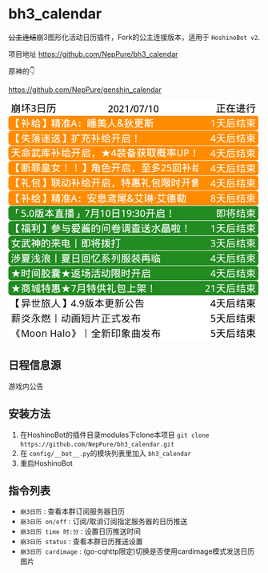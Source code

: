# bh3_calendar

~~公主连结~~崩3图形化活动日历插件，Fork的公主连接版本，适用于 `HoshinoBot v2`.

项目地址 <https://github.com/NepPure/bh3_calendar>

原神的👇

<https://github.com/NepPure/genshin_calendar>

![calendar](preview.gif)

## 日程信息源

游戏内公告

## 安装方法

1. 在HoshinoBot的插件目录modules下clone本项目 `git clone https://github.com/NepPure/bh3_calendar.git`
1. 在 `config/__bot__.py`的模块列表里加入 `bh3_calendar`
1. 重启HoshinoBot

## 指令列表

- `崩3日历` : 查看本群订阅服务器日历
- `崩3日历 on/off` : 订阅/取消订阅指定服务器的日历推送
- `崩3日历 time 时:分` : 设置日历推送时间
- `崩3日历 status` : 查看本群日历推送设置
- `崩3日历 cardimage` : (go-cqhttp限定)切换是否使用cardimage模式发送日历图片
